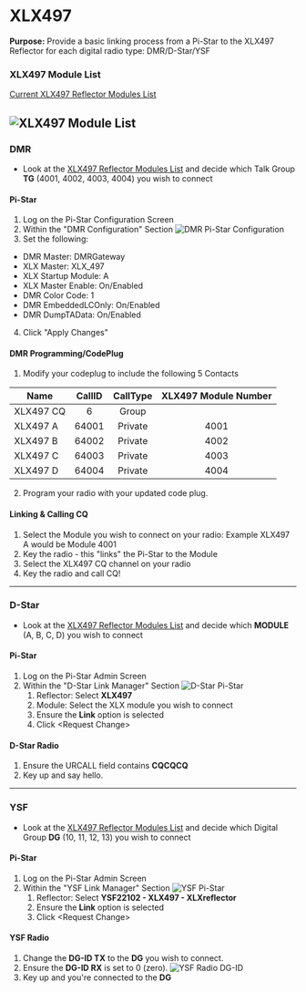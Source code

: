 # XLX497
**Purpose:** Provide a basic linking process from a Pi-Star to the XLX497 Reflector for each digital radio type: DMR/D-Star/YSF
### XLX497 Module List

[Current XLX497 Reflector Modules List](http://xlx497.k8oi.net/index.php?show=modules)

![XLX497 Module List](https://github.com/k8oi/XLX497/blob/main/Pi-Star_Images/XLX497%20Module%20List%20Screenshot.png)
---
### DMR
  - Look at the [XLX497 Reflector Modules List](http://xlx497.k8oi.net/index.php?show=modules) and decide which Talk Group **TG** (4001, 4002, 4003, 4004) you wish to connect
#### Pi-Star
1. Log on the Pi-Star Configuration Screen
2. Within the "DMR Configuration" Section
![DMR Pi-Star Configuration](https://github.com/k8oi/XLX497/blob/main/Pi-Star_Images/XLX497%20DMR%20Pi-Star%20Configuration%20Settings.png)
3. Set the following:
  - DMR Master: DMRGateway
  - XLX Master: XLX_497
  - XLX Startup Module: A
  - XLX Master Enable: On/Enabled
  - DMR Color Code: 1
  - DMR EmbeddedLCOnly: On/Enabled
  - DMR DumpTAData: On/Enabled
4. Click "Apply Changes"

#### DMR Programming/CodePlug
1. Modify your codeplug to include the following 5 Contacts

| Name | CallID | CallType | XLX497 Module Number |
| ---------- | :-------: | :---: | :---: |
| XLX497 CQ | 6 | Group | |
| XLX497 A | 64001 | Private | 4001 |
| XLX497 B | 64002 | Private | 4002 |
| XLX497 C | 64003 | Private | 4003 |
| XLX497 D | 64004 | Private | 4004 |

2. Program your radio with your updated code plug.
#### Linking & Calling CQ
1. Select the Module you wish to connect on your radio: Example XLX497 A would be Module 4001
2. Key the radio - this "links" the Pi-Star to the Module
3. Select the XLX497 CQ channel on your radio
4. Key the radio and call CQ!
   
---
### D-Star
  - Look at the [XLX497 Reflector Modules List](http://xlx497.k8oi.net/index.php?show=modules) and decide which **MODULE** (A, B, C, D) you wish to connect
#### Pi-Star
1. Log on the Pi-Star Admin Screen
2. Within the "D-Star Link Manager" Section
![D-Star Pi-Star](https://github.com/k8oi/XLX497/blob/main/Pi-Star_Images/XLX497%20D-Star%20Pi-Star%20Link%20Screenshot.png)
    1. Reflector: Select **XLX497**
    2. Module: Select the XLX module you wish to connect
    3. Ensure the **Link** option is selected
    4. Click \<Request Change\>
#### D-Star Radio
1. Ensure the URCALL field contains **CQCQCQ**
2. Key up and say hello.
---
### YSF
  - Look at the [XLX497 Reflector Modules List](http://xlx497.k8oi.net/index.php?show=modules) and decide which Digital Group **DG** (10, 11, 12, 13) you wish to connect
#### Pi-Star
1. Log on the Pi-Star Admin Screen
2. Within the "YSF Link Manager" Section
![YSF Pi-Star](https://github.com/k8oi/XLX497/blob/main/Pi-Star_Images/XLX497%20YSF%20Pi-Star%20Link%20Screen%20Configuration.png)
    1. Reflector: Select **YSF22102 - XLX497 - XLXreflector**
    2. Ensure the **Link** option is selected
    3. Click \<Request Change\>
#### YSF Radio
1. Change the **DG-ID TX** to the **DG** you wish to connect.
2. Ensure the **DG-ID RX** is set to 0 (zero).
![YSF Radio DG-ID](https://github.com/k8oi/XLX497/blob/main/Pi-Star_Images/YSF%20Radio%20-%20Set%20DG-ID%20TX.png)
4. Key up and you're connected to the **DG**
